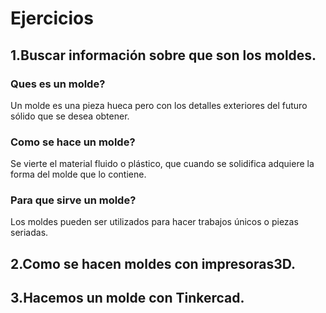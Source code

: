 
# Ejercicios


1.Buscar información sobre que son los moldes.
---
### Ques es un molde?

Un molde es una pieza hueca pero con los detalles exteriores del futuro sólido que se desea obtener. 

### Como se hace un molde?

Se vierte el material fluido o plástico, que cuando se solidifica adquiere la forma del molde que lo contiene.

### Para que sirve un molde?

Los moldes pueden ser utilizados para hacer trabajos únicos o piezas seriadas.

2.Como se hacen moldes con impresoras3D.
---

3.Hacemos un molde con Tinkercad.
---
